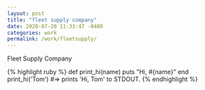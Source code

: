```yaml
---
layout: post
title: "fleet supply company"
date: 2020-07-20 11:33:47 -0400
categories: work
permalink: /work/fleetsupply/
---
```


Fleet Supply Company

{% highlight ruby %}
def print_hi(name)
puts "Hi, #{name}"
end
print_hi('Tom')
#=> prints 'Hi, Tom' to STDOUT.
{% endhighlight %}

